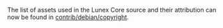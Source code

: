 The list of assets used in the Lunex Core source and their attribution can now be found in [contrib/debian/copyright](../contrib/debian/copyright).
